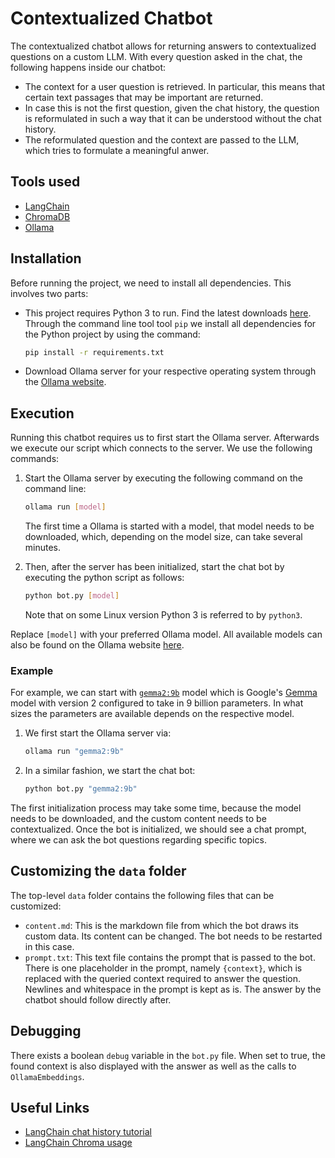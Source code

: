 # Contextualized Chatbot

The contextualized chatbot allows for returning answers to contextualized questions on a custom LLM.
With every question asked in the chat, the following happens inside our chatbot:

- The context for a user question is retrieved.
  In particular, this means that certain text passages that may be important are returned.
- In case this is not the first question, given the chat history,
  the question is reformulated in such a way that it can be understood without the chat history.
- The reformulated question and the context are passed to the LLM,
  which tries to formulate a meaningful anwer.

## Tools used

- [LangChain](https://www.langchain.com/)
- [ChromaDB](https://www.trychroma.com/)
- [Ollama](https://www.langchain.com/)

## Installation

Before running the project, we need to install all dependencies. This involves two parts:

- This project requires Python 3 to run. Find the latest downloads [here](https://www.python.org/downloads/). Through the command line tool tool `pip` we install all dependencies for the Python project by using the command:
    
    ```bash
    pip install -r requirements.txt
    ```
- Download Ollama server for your respective operating system through the [Ollama website](https://ollama.com/).


## Execution

Running this chatbot requires us to first start the Ollama server. Afterwards we execute our script which connects to the server. We use the following commands:

1. Start the Ollama server by executing the following command on the command line:

    ```bash
    ollama run [model]
    ```

    The first time a Ollama is started with a model, that model needs to be downloaded,
    which, depending on the model size, can take several minutes.
2. Then, after the server has been initialized, start the chat bot by executing the python script as follows:

    ```bash
    python bot.py [model]
    ```

    Note that on some Linux version Python 3 is referred to by `python3`.

Replace `[model]` with your preferred Ollama model. All available models can also be found on the Ollama website [here](https://ollama.com/library).

### Example

For example, we can start with [`gemma2:9b`](https://ollama.com/library/gemma2) model which is Google's [Gemma](https://ai.google.dev/gemma) model with version 2 configured to take in 9 billion parameters. In what sizes the parameters are available depends on the respective model.

1. We first start the Ollama server via:

    ```bash
    ollama run "gemma2:9b"
    ```
2. In a similar fashion, we start the chat bot:

    ```bash
    python bot.py "gemma2:9b"
    ```

The first initialization process may take some time, because the model needs to be downloaded,
and the custom content needs to be contextualized. Once the bot is initialized,
we should see a chat prompt, where we can ask the bot questions regarding specific topics.

## Customizing the `data` folder

The top-level `data` folder contains the following files that can be customized:

- `content.md`: This is the markdown file from which the bot draws its custom data.
  Its content can be changed. The bot needs to be restarted in this case.
- `prompt.txt`: This text file contains the prompt that is passed to the bot.
  There is one placeholder in the prompt, namely `{context}`,
  which is replaced with the queried context required to answer the question.
  Newlines and whitespace in the prompt is kept as is.
  The answer by the chatbot should follow directly after.

## Debugging

There exists a boolean `debug` variable in the `bot.py` file. When set to true,
the found context is also displayed with the answer as well as the calls to `OllamaEmbeddings`.

## Useful Links

- [LangChain chat history tutorial](https://python.langchain.com/docs/tutorials/qa_chat_history/)
- [LangChain Chroma usage](https://python.langchain.com/docs/integrations/vectorstores/chroma/)
